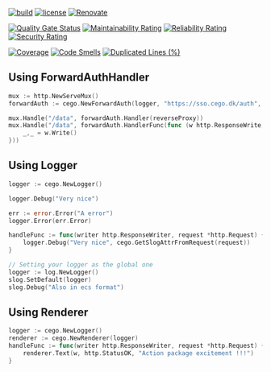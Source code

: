 [![build](https://img.shields.io/github/actions/workflow/status/cego/go-lib/build.yml?branch=main)](https://github.com/cego/go-lib/actions)
[![license](https://img.shields.io/github/license/cego/go-lib)](https://npmjs.org/package/gitlab-ci-local)
[![Renovate](https://img.shields.io/badge/renovate-enabled-brightgreen.svg)](https://renovatebot.com)

[![Quality Gate Status](https://sonarcloud.io/api/project_badges/measure?project=cego_go-lib&metric=alert_status)](https://sonarcloud.io/dashboard?id=cego_go-lib)
[![Maintainability Rating](https://sonarcloud.io/api/project_badges/measure?project=cego_go-lib&metric=sqale_rating)](https://sonarcloud.io/dashboard?id=cego_go-lib)
[![Reliability Rating](https://sonarcloud.io/api/project_badges/measure?project=cego_go-lib&metric=reliability_rating)](https://sonarcloud.io/dashboard?id=cego_go-lib)
[![Security Rating](https://sonarcloud.io/api/project_badges/measure?project=cego_go-lib&metric=security_rating)](https://sonarcloud.io/dashboard?id=cego_go-lib)

[![Coverage](https://sonarcloud.io/api/project_badges/measure?project=cego_go-lib&metric=coverage)](https://sonarcloud.io/dashboard?id=cego_go-lib)
[![Code Smells](https://sonarcloud.io/api/project_badges/measure?project=cego_go-lib&metric=code_smells)](https://sonarcloud.io/dashboard?id=cego_go-lib)
[![Duplicated Lines (%)](https://sonarcloud.io/api/project_badges/measure?project=cego_go-lib&metric=duplicated_lines_density)](https://sonarcloud.io/dashboard?id=cego_go-lib)

## Using ForwardAuthHandler

```go
mux := http.NewServeMux()
forwardAuth := cego.NewForwardAuth(logger, "https://sso.cego.dk/auth", "netbox.cego.dk")

mux.Handle("/data", forwardAuth.Handler(reverseProxy))
mux.Handle("/data", forwardAuth.HandlerFunc(func (w http.ResponseWrite, req *http.Request) {
	_,_ = w.Write()
}))
```

## Using Logger
```go
logger := cego.NewLogger()

logger.Debug("Very nice")

err := error.Error("A error")
logger.Error(err.Error)

handleFunc := func(writer http.ResponseWriter, request *http.Request) {
    logger.Debug("Very nice", cego.GetSlogAttrFromRequest(request))
}

// Setting your logger as the global one
logger := log.NewLogger()
slog.SetDefault(logger)
slog.Debug("Also in ecs format")
```

## Using Renderer
```go
logger := cego.NewLogger()
renderer := cego.NewRenderer(logger)
handleFunc := func(writer http.ResponseWriter, request *http.Request) {
    renderer.Text(w, http.StatusOK, "Action package excitement !!!")
}
```
